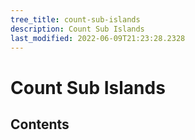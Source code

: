 ```yaml
---
tree_title: count-sub-islands
description: Count Sub Islands
last_modified: 2022-06-09T21:23:28.2328
---
```


# Count Sub Islands

## Contents

